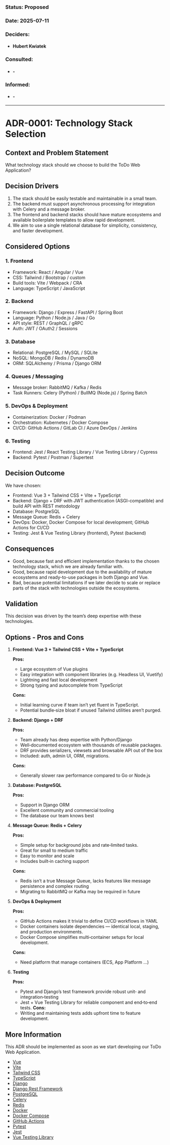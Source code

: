 ### Status: Proposed
### Date: 2025-07-11
### Deciders:
- #### Hubert Kwiatek
### Consulted:
- #### -
### Informed:
- #### -

---

# ADR-0001: Technology Stack Selection

## Context and Problem Statement

What technology stack should we choose to build the ToDo Web Application?

## Decision Drivers

1. The stack should be easily testable and maintainable in a small team.
2. The backend must support asynchronous processing for integration with Celery and a message broker.
3. The frontend and backend stacks should have mature ecosystems and available boilerplate templates to allow rapid development.
4. We aim to use a single relational database for simplicity, consistency, and faster development.

## Considered Options

### 1. Frontend
- Framework: React / Angular / Vue
- CSS: Tailwind / Bootstrap / custom
- Build tools: Vite / Webpack / CRA
- Language: TypeScript / JavaScript

### 2. Backend
- Framework: Django / Express / FastAPI / Spring Boot
- Language: Python / Node.js / Java / Go
- API style: REST / GraphQL / gRPC
- Auth: JWT / OAuth2 / Sessions

### 3. Database
- Relational: PostgreSQL / MySQL / SQLite
- NoSQL: MongoDB / Redis / DynamoDB
- ORM: SQLAlchemy / Prisma / Django ORM

### 4. Queues / Messaging
- Message broker: RabbitMQ / Kafka / Redis
- Task Runners: Celery (Python) / BullMQ (Node.js) / Spring Batch

### 5. DevOps & Deployment
- Containerization: Docker / Podman
- Orchestration: Kubernetes / Docker Compose
- CI/CD: GitHub Actions / GitLab CI / Azure DevOps / Jenkins

### 6. Testing
- Frontend: Jest / React Testing Library / Vue Testing Library / Cypress
- Backend: Pytest / Postman / Supertest

## Decision Outcome

We have chosen:
- Frontend: Vue 3 + Tailwind CSS + Vite + TypeScript
- Backend: Django + DRF with JWT authentication (ASGI-compatible) and build API with REST metodology
- Database: PostgreSQL
- Message Queue: Redis + Celery
- DevOps: Docker, Docker Compose for local development; GitHub Actions for CI/CD
- Testing: Jest & Vue Testing Library (frontend), Pytest (backend)

## Consequences

* Good, because fast and efficient implementation thanks to the chosen technology stack, which we are already familiar with.
* Good, because rapid development due to the availability of mature ecosystems and ready-to-use packages in both Django and Vue.
* Bad, because potential limitations if we later decide to scale or replace parts of the stack with technologies outside the ecosystems.

## Validation

This decision was driven by the team’s deep expertise with these technologies.

## Options  - Pros and Cons

1. **Frontend: Vue 3 + Tailwind CSS + Vite + TypeScript**  

    **Pros:**
     - Large ecosystem of Vue plugins
     - Easy integration with component libraries (e.g. Headless UI, Vuetify)
     - Lightning and fast local development
     - Strong typing and autocomplete from TypeScript

    **Cons:**
     - Initial learning curve if team isn’t yet fluent in TypeScript.
     - Potential bundle‑size bloat if unused Tailwind utilities aren’t purged.

2. **Backend: Django + DRF**

    **Pros:**
     - Team already has deep expertise with Python/Django
     - Well‑documented ecosystem with thousands of reusable packages.
     - DRF provides serializers, viewsets and browsable API out of the box
     - Included: auth, admin UI, ORM, migrations.

    **Cons:**
     - Generally slower raw performance compared to Go or Node.js

3. **Database: PostgreSQL**

    **Pros:**
     - Support in Django ORM
     - Excellent community and commercial tooling
     - The database our team knows best

4. **Message Queue: Redis + Celery**

    **Pros:**
     - Simple setup for background jobs and rate‑limited tasks.
     - Great for small to medium traffic
     - Easy to monitor and scale
     - Includes built‑in caching support

    **Cons:**
     - Redis isn’t a true Message Queue, lacks features like message persistence and complex routing
     - Migrating to RabbitMQ or Kafka may be required in future

5. **DevOps & Deployment**

    **Pros:**
     - GitHub Actions makes it trivial to define CI/CD workflows in YAML
     - Docker containers isolate dependencies — identical local, staging, and production environments.
     - Docker Compose simplifies multi‑container setups for local development.

    **Cons:**
     - Need platform that manage containers (ECS, App Platform ...)

6. **Testing**

    **Pros:**
     - Pytest and Django’s test framework provide robust unit‑ and integration‑testing
     - Jest + Vue Testing Library for reliable component and end‑to‑end tests.
    **Cons:**
     - Writing and maintaining tests adds upfront time to feature development.

## More Information

This ADR should be implemented as soon as we start developing our ToDo Web Application.

- [Vue](https://vuejs.org/guide/introduction.html)  
- [Vite](https://vitejs.dev/guide/)
- [Tailwind CSS](https://tailwindcss.com/docs/installation)  
- [TypeScript](https://www.typescriptlang.org/docs/)  
- [Django](https://www.djangoproject.com/)
- [Django Rest Framework](https://www.django-rest-framework.org/)  
- [PostgreSQL](https://www.postgresql.org/docs/)  
- [Celery](https://docs.celeryproject.org/)
- [Redis](https://redis.io/documentation)  
- [Docker](https://docs.docker.com/get-started/)  
- [Docker Compose](https://docs.docker.com/compose/)  
- [GitHub Actions](https://docs.github.com/actions)  
- [Pytest](https://docs.pytest.org/)  
- [Jest](https://jestjs.io/docs/getting-started)
- [Vue Testing Library](https://testing-library.com/docs/vue-testing-library/overview/)
